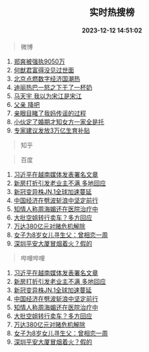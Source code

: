 <div align="center"><h2>实时热搜榜</h2><h4>2023-12-12 14:51:02</h4></div>

> 微博  

1. [郑爽被强执9050万](https://s.weibo.com/weibo?q=%23%E9%83%91%E7%88%BD%E8%A2%AB%E5%BC%BA%E6%89%A79050%E4%B8%87%23&t=31&band_rank=1&Refer=top)<br />
2. [何猷君富得没见过世面](https://s.weibo.com/weibo?q=%23%E4%BD%95%E7%8C%B7%E5%90%9B%E5%AF%8C%E5%BE%97%E6%B2%A1%E8%A7%81%E8%BF%87%E4%B8%96%E9%9D%A2%23&t=31&band_rank=2&Refer=top)<br />
3. [北京点燃数字经济国潮热](https://s.weibo.com/weibo?q=%23%E5%8C%97%E4%BA%AC%E7%82%B9%E7%87%83%E6%95%B0%E5%AD%97%E7%BB%8F%E6%B5%8E%E5%9B%BD%E6%BD%AE%E7%83%AD%23&t=31&band_rank=3&Refer=top)<br />
4. [迪丽热巴一怒之下干了一杯奶](https://s.weibo.com/weibo?q=%23%E8%BF%AA%E4%B8%BD%E7%83%AD%E5%B7%B4%E4%B8%80%E6%80%92%E4%B9%8B%E4%B8%8B%E5%B9%B2%E4%BA%86%E4%B8%80%E6%9D%AF%E5%A5%B6%23&t=31&band_rank=4&Refer=top)<br />
5. [马天宇 我以为宋江是宋江](https://s.weibo.com/weibo?q=%E9%A9%AC%E5%A4%A9%E5%AE%87%20%E6%88%91%E4%BB%A5%E4%B8%BA%E5%AE%8B%E6%B1%9F%E6%98%AF%E5%AE%8B%E6%B1%9F&t=31&band_rank=5&Refer=top)<br />
6. [父亲 降吧](https://s.weibo.com/weibo?q=%E7%88%B6%E4%BA%B2%20%E9%99%8D%E5%90%A7&t=31&band_rank=6&Refer=top)<br />
7. [亲眼目睹了我妈传谣的过程](https://s.weibo.com/weibo?q=%23%E4%BA%B2%E7%9C%BC%E7%9B%AE%E7%9D%B9%E4%BA%86%E6%88%91%E5%A6%88%E4%BC%A0%E8%B0%A3%E7%9A%84%E8%BF%87%E7%A8%8B%23&t=31&band_rank=7&Refer=top)<br />
8. [小伙定了婚期才知女方一家全是托](https://s.weibo.com/weibo?q=%23%E5%B0%8F%E4%BC%99%E5%AE%9A%E4%BA%86%E5%A9%9A%E6%9C%9F%E6%89%8D%E7%9F%A5%E5%A5%B3%E6%96%B9%E4%B8%80%E5%AE%B6%E5%85%A8%E6%98%AF%E6%89%98%23&t=31&band_rank=8&Refer=top)<br />
9. [专家建议发放3万亿生育补贴](https://s.weibo.com/weibo?q=%23%E4%B8%93%E5%AE%B6%E5%BB%BA%E8%AE%AE%E5%8F%91%E6%94%BE3%E4%B8%87%E4%BA%BF%E7%94%9F%E8%82%B2%E8%A1%A5%E8%B4%B4%23&t=31&band_rank=9&Refer=top)<br />

> 知乎  


> 百度  

1. [习近平在越南媒体发表署名文章](https://www.baidu.com/s?wd=%E4%B9%A0%E8%BF%91%E5%B9%B3%E5%9C%A8%E8%B6%8A%E5%8D%97%E5%AA%92%E4%BD%93%E5%8F%91%E8%A1%A8%E7%BD%B2%E5%90%8D%E6%96%87%E7%AB%A0&sa=fyb_news&rsv_dl=fyb_news)<br />
2. [新房打折引发老业主不满 多地回应](https://www.baidu.com/s?wd=%E6%96%B0%E6%88%BF%E6%89%93%E6%8A%98%E5%BC%95%E5%8F%91%E8%80%81%E4%B8%9A%E4%B8%BB%E4%B8%8D%E6%BB%A1+%E5%A4%9A%E5%9C%B0%E5%9B%9E%E5%BA%94&sa=fyb_news&rsv_dl=fyb_news)<br />
3. [新冠变异株JN.1全球加速蔓延](https://www.baidu.com/s?wd=%E6%96%B0%E5%86%A0%E5%8F%98%E5%BC%82%E6%A0%AAJN.1%E5%85%A8%E7%90%83%E5%8A%A0%E9%80%9F%E8%94%93%E5%BB%B6&sa=fyb_news&rsv_dl=fyb_news)<br />
4. [中国经济在劈波斩浪中坚定前行](https://www.baidu.com/s?wd=%E4%B8%AD%E5%9B%BD%E7%BB%8F%E6%B5%8E%E5%9C%A8%E5%8A%88%E6%B3%A2%E6%96%A9%E6%B5%AA%E4%B8%AD%E5%9D%9A%E5%AE%9A%E5%89%8D%E8%A1%8C&sa=fyb_news&rsv_dl=fyb_news)<br />
5. [知情人称周海媚还在医院治疗中](https://www.baidu.com/s?wd=%E7%9F%A5%E6%83%85%E4%BA%BA%E7%A7%B0%E5%91%A8%E6%B5%B7%E5%AA%9A%E8%BF%98%E5%9C%A8%E5%8C%BB%E9%99%A2%E6%B2%BB%E7%96%97%E4%B8%AD&sa=fyb_news&rsv_dl=fyb_news)<br />
6. [大批空姐转行卖车？多方回应](https://www.baidu.com/s?wd=%E5%A4%A7%E6%89%B9%E7%A9%BA%E5%A7%90%E8%BD%AC%E8%A1%8C%E5%8D%96%E8%BD%A6%EF%BC%9F%E5%A4%9A%E6%96%B9%E5%9B%9E%E5%BA%94&sa=fyb_news&rsv_dl=fyb_news)<br />
7. [万达380亿元对赌危机解除](https://www.baidu.com/s?wd=%E4%B8%87%E8%BE%BE380%E4%BA%BF%E5%85%83%E5%AF%B9%E8%B5%8C%E5%8D%B1%E6%9C%BA%E8%A7%A3%E9%99%A4&sa=fyb_news&rsv_dl=fyb_news)<br />
8. [女子为8岁女儿寻生父：曾相恋一周](https://www.baidu.com/s?wd=%E5%A5%B3%E5%AD%90%E4%B8%BA8%E5%B2%81%E5%A5%B3%E5%84%BF%E5%AF%BB%E7%94%9F%E7%88%B6%EF%BC%9A%E6%9B%BE%E7%9B%B8%E6%81%8B%E4%B8%80%E5%91%A8&sa=fyb_news&rsv_dl=fyb_news)<br />
9. [深圳平安大厦冒烟着火？假的](https://www.baidu.com/s?wd=%E6%B7%B1%E5%9C%B3%E5%B9%B3%E5%AE%89%E5%A4%A7%E5%8E%A6%E5%86%92%E7%83%9F%E7%9D%80%E7%81%AB%EF%BC%9F%E5%81%87%E7%9A%84&sa=fyb_news&rsv_dl=fyb_news)<br />

> 哔哩哔哩  

1. [习近平在越南媒体发表署名文章](https://www.baidu.com/s?wd=%E4%B9%A0%E8%BF%91%E5%B9%B3%E5%9C%A8%E8%B6%8A%E5%8D%97%E5%AA%92%E4%BD%93%E5%8F%91%E8%A1%A8%E7%BD%B2%E5%90%8D%E6%96%87%E7%AB%A0&sa=fyb_news&rsv_dl=fyb_news)<br />
2. [新房打折引发老业主不满 多地回应](https://www.baidu.com/s?wd=%E6%96%B0%E6%88%BF%E6%89%93%E6%8A%98%E5%BC%95%E5%8F%91%E8%80%81%E4%B8%9A%E4%B8%BB%E4%B8%8D%E6%BB%A1+%E5%A4%9A%E5%9C%B0%E5%9B%9E%E5%BA%94&sa=fyb_news&rsv_dl=fyb_news)<br />
3. [新冠变异株JN.1全球加速蔓延](https://www.baidu.com/s?wd=%E6%96%B0%E5%86%A0%E5%8F%98%E5%BC%82%E6%A0%AAJN.1%E5%85%A8%E7%90%83%E5%8A%A0%E9%80%9F%E8%94%93%E5%BB%B6&sa=fyb_news&rsv_dl=fyb_news)<br />
4. [中国经济在劈波斩浪中坚定前行](https://www.baidu.com/s?wd=%E4%B8%AD%E5%9B%BD%E7%BB%8F%E6%B5%8E%E5%9C%A8%E5%8A%88%E6%B3%A2%E6%96%A9%E6%B5%AA%E4%B8%AD%E5%9D%9A%E5%AE%9A%E5%89%8D%E8%A1%8C&sa=fyb_news&rsv_dl=fyb_news)<br />
5. [知情人称周海媚还在医院治疗中](https://www.baidu.com/s?wd=%E7%9F%A5%E6%83%85%E4%BA%BA%E7%A7%B0%E5%91%A8%E6%B5%B7%E5%AA%9A%E8%BF%98%E5%9C%A8%E5%8C%BB%E9%99%A2%E6%B2%BB%E7%96%97%E4%B8%AD&sa=fyb_news&rsv_dl=fyb_news)<br />
6. [大批空姐转行卖车？多方回应](https://www.baidu.com/s?wd=%E5%A4%A7%E6%89%B9%E7%A9%BA%E5%A7%90%E8%BD%AC%E8%A1%8C%E5%8D%96%E8%BD%A6%EF%BC%9F%E5%A4%9A%E6%96%B9%E5%9B%9E%E5%BA%94&sa=fyb_news&rsv_dl=fyb_news)<br />
7. [万达380亿元对赌危机解除](https://www.baidu.com/s?wd=%E4%B8%87%E8%BE%BE380%E4%BA%BF%E5%85%83%E5%AF%B9%E8%B5%8C%E5%8D%B1%E6%9C%BA%E8%A7%A3%E9%99%A4&sa=fyb_news&rsv_dl=fyb_news)<br />
8. [女子为8岁女儿寻生父：曾相恋一周](https://www.baidu.com/s?wd=%E5%A5%B3%E5%AD%90%E4%B8%BA8%E5%B2%81%E5%A5%B3%E5%84%BF%E5%AF%BB%E7%94%9F%E7%88%B6%EF%BC%9A%E6%9B%BE%E7%9B%B8%E6%81%8B%E4%B8%80%E5%91%A8&sa=fyb_news&rsv_dl=fyb_news)<br />
9. [深圳平安大厦冒烟着火？假的](https://www.baidu.com/s?wd=%E6%B7%B1%E5%9C%B3%E5%B9%B3%E5%AE%89%E5%A4%A7%E5%8E%A6%E5%86%92%E7%83%9F%E7%9D%80%E7%81%AB%EF%BC%9F%E5%81%87%E7%9A%84&sa=fyb_news&rsv_dl=fyb_news)<br />
